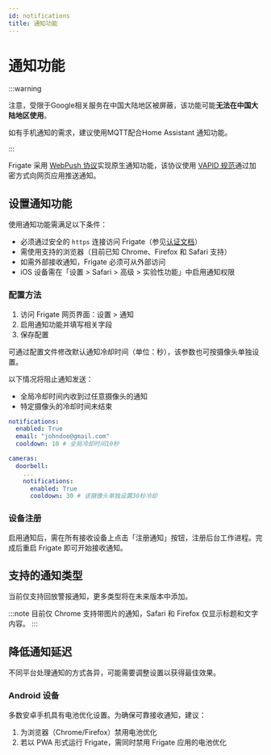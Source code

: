 ```yaml
---
id: notifications
title: 通知功能
---
```


# 通知功能

:::warning

注意，受限于Google相关服务在中国大陆地区被屏蔽，该功能可能**无法在中国大陆地区使用**。

如有手机通知的需求，建议使用MQTT配合Home Assistant 通知功能。

:::

Frigate 采用 [WebPush 协议](https://web.dev/articles/push-notifications-web-push-protocol)实现原生通知功能，该协议使用 [VAPID 规范](https://tools.ietf.org/html/draft-thomson-webpush-vapid)通过加密方式向网页应用推送通知。

## 设置通知功能

使用通知功能需满足以下条件：

- 必须通过安全的 `https` 连接访问 Frigate（参见[认证文档](/configuration/authentication)）
- 需使用支持的浏览器（目前已知 Chrome、Firefox 和 Safari 支持）
- 如需外部接收通知，Frigate 必须可从外部访问
- iOS 设备需在「设置 > Safari > 高级 > 实验性功能」中启用通知权限

### 配置方法

1. 访问 Frigate 网页界面：设置 > 通知
2. 启用通知功能并填写相关字段
3. 保存配置

可通过配置文件修改默认通知冷却时间（单位：秒），该参数也可按摄像头单独设置。

以下情况将阻止通知发送：
- 全局冷却时间内收到过任意摄像头的通知
- 特定摄像头的冷却时间未结束

```yaml
notifications:
  enabled: True
  email: "johndoe@gmail.com"
  cooldown: 10 # 全局冷却时间10秒
```

```yaml
cameras:
  doorbell:
    ...
    notifications:
      enabled: True
      cooldown: 30 # 该摄像头单独设置30秒冷却
```

### 设备注册

启用通知后，需在所有接收设备上点击「注册通知」按钮，注册后台工作进程。完成后重启 Frigate 即可开始接收通知。

## 支持的通知类型

当前仅支持回放警报通知，更多类型将在未来版本中添加。

:::note
目前仅 Chrome 支持带图片的通知，Safari 和 Firefox 仅显示标题和文字内容。
:::

## 降低通知延迟

不同平台处理通知的方式各异，可能需要调整设置以获得最佳效果。

### Android 设备

多数安卓手机具有电池优化设置。为确保可靠接收通知，建议：
1. 为浏览器（Chrome/Firefox）禁用电池优化
2. 若以 PWA 形式运行 Frigate，需同时禁用 Frigate 应用的电池优化